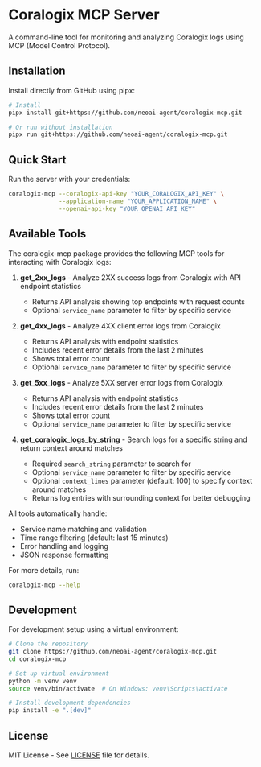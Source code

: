 # Coralogix MCP Server

A command-line tool for monitoring and analyzing Coralogix logs using MCP (Model Control Protocol).

## Installation

Install directly from GitHub using pipx:

```bash
# Install
pipx install git+https://github.com/neoai-agent/coralogix-mcp.git

# Or run without installation
pipx run git+https://github.com/neoai-agent/coralogix-mcp.git
```

## Quick Start

Run the server with your credentials:

```bash
coralogix-mcp --coralogix-api-key "YOUR_CORALOGIX_API_KEY" \
              --application-name "YOUR_APPLICATION_NAME" \
              --openai-api-key "YOUR_OPENAI_API_KEY"
```

## Available Tools

The coralogix-mcp package provides the following MCP tools for interacting with Coralogix logs:

1. **get_2xx_logs** - Analyze 2XX success logs from Coralogix with API endpoint statistics
   - Returns API analysis showing top endpoints with request counts
   - Optional `service_name` parameter to filter by specific service

2. **get_4xx_logs** - Analyze 4XX client error logs from Coralogix
   - Returns API analysis with endpoint statistics
   - Includes recent error details from the last 2 minutes
   - Shows total error count
   - Optional `service_name` parameter to filter by specific service

3. **get_5xx_logs** - Analyze 5XX server error logs from Coralogix
   - Returns API analysis with endpoint statistics
   - Includes recent error details from the last 2 minutes
   - Shows total error count
   - Optional `service_name` parameter to filter by specific service

4. **get_coralogix_logs_by_string** - Search logs for a specific string and return context around matches
   - Required `search_string` parameter to search for
   - Optional `service_name` parameter to filter by specific service
   - Optional `context_lines` parameter (default: 100) to specify context around matches
   - Returns log entries with surrounding context for better debugging

All tools automatically handle:
- Service name matching and validation
- Time range filtering (default: last 15 minutes)
- Error handling and logging
- JSON response formatting

For more details, run:
```bash
coralogix-mcp --help
```

## Development

For development setup using a virtual environment:

```bash
# Clone the repository
git clone https://github.com/neoai-agent/coralogix-mcp.git
cd coralogix-mcp

# Set up virtual environment
python -m venv venv
source venv/bin/activate  # On Windows: venv\Scripts\activate

# Install development dependencies
pip install -e ".[dev]"
```

## License

MIT License - See [LICENSE](LICENSE) file for details.
